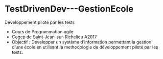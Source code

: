 # TestDrivenDev---GestionEcole
Développement piloté par les tests

- Cours de Programmation agile 
- Cegep de Saint-Jean-sur-Richelieu A2017
- Objectif : Développer un système d’information permettant la gestion d’une école en utilisant la methodologie de développement piloté par les tests.
